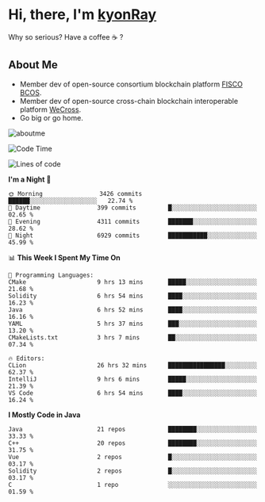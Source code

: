 # Hi, there, I'm [kyonRay](https://kyonRay.github.io)

Why so serious? Have a coffee ☕️ ?

## About Me

- Member dev of open-source consortium blockchain platform [FISCO BCOS](https://github.com/FISCO-BCOS).
- Member dev of open-source cross-chain blockchain interoperable platform [WeCross](https://github.com/WeBankBlockchain/WeCross).
- Go big or go home.

![aboutme](https://github-readme-stats.vercel.app/api?username=kyonRay&count_private=true&show_icons=true)

<!-- ![top-langs](https://github-readme-stats.vercel.app/api/top-langs/?username=kyonRay&layout=compact&hide=shell,html) -->

<!--START_SECTION:waka-->
![Code Time](http://img.shields.io/badge/Code%20Time-136%20hrs%2052%20mins-blue)

![Lines of code](https://img.shields.io/badge/From%20Hello%20World%20I%27ve%20Written-12.5%20million%20lines%20of%20code-blue)

**I'm a Night 🦉** 

```text
🌞 Morning                3426 commits        ██████░░░░░░░░░░░░░░░░░░░   22.74 % 
🌆 Daytime                399 commits         █░░░░░░░░░░░░░░░░░░░░░░░░   02.65 % 
🌃 Evening                4311 commits        ███████░░░░░░░░░░░░░░░░░░   28.62 % 
🌙 Night                  6929 commits        ███████████░░░░░░░░░░░░░░   45.99 % 
```


📊 **This Week I Spent My Time On** 

```text
💬 Programming Languages: 
CMake                    9 hrs 13 mins       █████░░░░░░░░░░░░░░░░░░░░   21.68 % 
Solidity                 6 hrs 54 mins       ████░░░░░░░░░░░░░░░░░░░░░   16.23 % 
Java                     6 hrs 52 mins       ████░░░░░░░░░░░░░░░░░░░░░   16.16 % 
YAML                     5 hrs 37 mins       ███░░░░░░░░░░░░░░░░░░░░░░   13.20 % 
CMakeLists.txt           3 hrs 7 mins        ██░░░░░░░░░░░░░░░░░░░░░░░   07.34 % 

🔥 Editors: 
CLion                    26 hrs 32 mins      ████████████████░░░░░░░░░   62.37 % 
IntelliJ                 9 hrs 6 mins        █████░░░░░░░░░░░░░░░░░░░░   21.39 % 
VS Code                  6 hrs 54 mins       ████░░░░░░░░░░░░░░░░░░░░░   16.24 % 
```

**I Mostly Code in Java** 

```text
Java                     21 repos            ████████░░░░░░░░░░░░░░░░░   33.33 % 
C++                      20 repos            ████████░░░░░░░░░░░░░░░░░   31.75 % 
Vue                      2 repos             █░░░░░░░░░░░░░░░░░░░░░░░░   03.17 % 
Solidity                 2 repos             █░░░░░░░░░░░░░░░░░░░░░░░░   03.17 % 
C                        1 repo              ░░░░░░░░░░░░░░░░░░░░░░░░░   01.59 % 
```




<!--END_SECTION:waka-->
